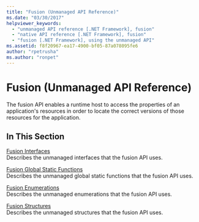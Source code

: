 ```yaml
---
title: "Fusion (Unmanaged API Reference)"
ms.date: "03/30/2017"
helpviewer_keywords: 
  - "unmanaged API reference [.NET Framework], fusion"
  - "native API reference [.NET Framework], fusion"
  - "fusion [.NET Framework], using the unmanaged API"
ms.assetid: f8f20967-ea17-4900-bf05-87a078095fe6
author: "rpetrusha"
ms.author: "ronpet"
---
```

# Fusion (Unmanaged API Reference)
The fusion API enables a runtime host to access the properties of an application's resources in order to locate the correct versions of those resources for the application.  
  
## In This Section  
 [Fusion Interfaces](fusion-interfaces.md)  
 Describes the unmanaged interfaces that the fusion API uses.  
  
 [Fusion Global Static Functions](fusion-global-static-functions.md)  
 Describes the unmanaged global static functions that the fusion API uses.  
  
 [Fusion Enumerations](fusion-enumerations.md)  
 Describes the unmanaged enumerations that the fusion API uses.  
  
 [Fusion Structures](fusion-structures.md)  
 Describes the unmanaged structures that the fusion API uses.
